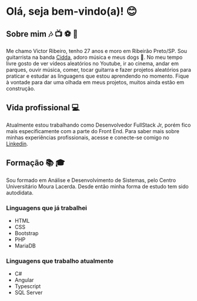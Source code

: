 # Olá, seja bem-vindo(a)! :blush:

## Sobre mim :notes: :tv: :soccer: :guitar:

Me chamo Victor Ribeiro, tenho 27 anos e moro em Ribeirão Preto/SP. Sou guitarrista na banda [Cidda](https://open.spotify.com/artist/5FTwWPk1HLmQ8Jc4mYRM0t?si=ytkwlocpR1mVSsX_Js_xuA), adoro música e meus dogs :dog:.
No meu tempo livre gosto de ver vídeos aleatórios no Youtube, ir ao cinema, andar em parques, ouvir música, comer, tocar guitarra e fazer projetos aleatórios para praticar e estudar as linguagens que estou aprendendo no momento. Fique à vontade para dar uma olhada em meus projetos, muitos ainda estão em construção.

## Vida profissional :computer: 
Atualmente estou trabalhando como Desenvolvedor FullStack Jr, porém fico mais especificamente com a parte do Front End. Para saber mais sobre minhas experiências profissionais, acesse e conecte-se comigo no [Linkedin](https://www.linkedin.com/in/victor-ribeiro4231/). 

## Formação :books: :mortar_board:
Sou formado em Análise e Desenvolvimento de Sistemas, pelo Centro Universitário Moura Lacerda. Desde então minha forma de estudo tem sido autodidata.

### Linguagens que já trabalhei
- HTML
- CSS
- Bootstrap
- PHP
- MariaDB

### Linguagens que trabalho atualmente
- C#
- Angular
- Typescript
- SQL Server
